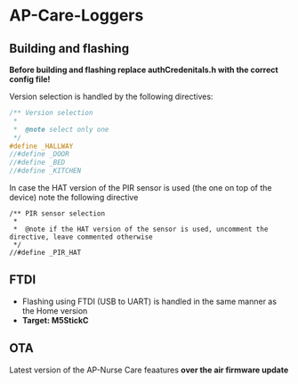 # AP-Care-Loggers

## Building and flashing

**Before building and flashing replace authCredenitals.h with the correct config file!**

Version selection is handled by the following directives:

```C++
/** Version selection
 *
 *  @note select only one
 */
#define _HALLWAY
//#define _DOOR
//#define _BED
//#define _KITCHEN
```

In case the HAT version of the PIR sensor is used (the one on top of the device) note the following directive

```
/** PIR sensor selection
 *
 *  @note if the HAT version of the sensor is used, uncomment the directive, leave commented otherwise
 */
//#define _PIR_HAT
```

## FTDI

* Flashing using FTDI (USB to UART) is handled in the same manner as the Home version
* **Target: M5StickC**

## OTA

Latest version of the AP-Nurse Care feaatures **over the air firmware update**

